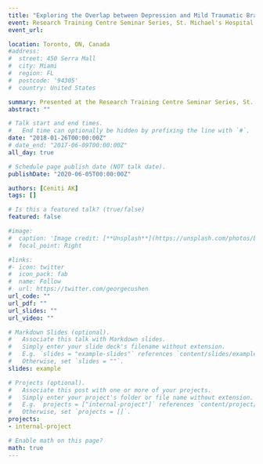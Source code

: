 ```yaml
---
title: "Exploring the Overlap between Depression and Mild Traumatic Brain Injury: Focus on Neuroimaging and Reward Processing (Oral)"
event: Research Training Centre Seminar Series, St. Michael's Hospital
event_url: 

location: Toronto, ON, Canada
#address:
#  street: 450 Serra Mall
#  city: Miami
#  region: FL
#  postcode: '94305'
#  country: United States

summary: Presented at the Research Training Centre Seminar Series, St. Michael’s Hospital.
abstract: ""

# Talk start and end times.
#   End time can optionally be hidden by prefixing the line with `#`.
date: "2018-01-26T00:00:00Z"
# date_end: "2017-06-09T00:00:00Z"
all_day: true

# Schedule page publish date (NOT talk date).
publishDate: "2020-06-05T00:00:00Z"

authors: [Ceniti AK]
tags: []

# Is this a featured talk? (true/false)
featured: false

#image:
#  caption: 'Image credit: [**Unsplash**](https://unsplash.com/photos/bzdhc5b3Bxs)'
#  focal_point: Right

#links:
#- icon: twitter
#  icon_pack: fab
#  name: Follow
#  url: https://twitter.com/georgecushen
url_code: ""
url_pdf: ""
url_slides: ""
url_video: ""

# Markdown Slides (optional).
#   Associate this talk with Markdown slides.
#   Simply enter your slide deck's filename without extension.
#   E.g. `slides = "example-slides"` references `content/slides/example-slides.md`.
#   Otherwise, set `slides = ""`.
slides: example

# Projects (optional).
#   Associate this post with one or more of your projects.
#   Simply enter your project's folder or file name without extension.
#   E.g. `projects = ["internal-project"]` references `content/project/deep-learning/index.md`.
#   Otherwise, set `projects = []`.
projects:
- internal-project

# Enable math on this page?
math: true
---
```


